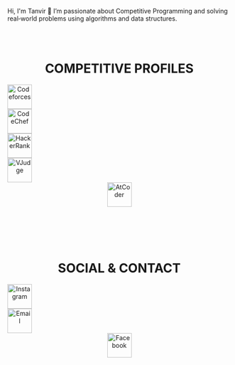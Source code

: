 Hi, I'm Tanvir 👋
I’m passionate about Competitive Programming and solving real‑world problems using algorithms and data structures.

<br> <br>
<h1 align="center">COMPETITIVE PROFILES</h1>
<p align="center"> <a href="https://codeforces.com/profile/iamtanvir2003" target="_blank" rel="noopener noreferrer"> <img src="https://codeforces.org/s/85710/images/codeforces-sponsored-by-ton.png" alt="Codeforces" width="55" height="55" style="margin-right: 500px;"/> </a> <a href="https://www.codechef.com/users/tanvir_156" target="_blank" rel="noopener noreferrer"> <img src="https://cdn.codechef.com/images/cc-logo.svg" alt="CodeChef" width="55" height="55" style="margin-right: 500px;"/> </a> <a href="https://www.hackerrank.com/profile/iamtanvir2003" target="_blank" rel="noopener noreferrer"> <img src="https://cdn4.iconfinder.com/data/icons/logos-and-brands/512/160_Hackerrank_logo_logos-512.png" alt="HackerRank" width="55" height="55" style="margin-right: 500px;"/> </a> <a href="https://vjudge.net/user/tanvir_156" target="_blank" rel="noopener noreferrer"> <img src="https://img.icons8.com/color/48/000000/balance-scale.png" alt="VJudge" width="55" height="55" style="margin-right: 500px;"/> </a> <a href="https://atcoder.jp/users/tanvir_156" target="_blank" rel="noopener noreferrer"> <img src="https://img.atcoder.jp/assets/atcoder.png" alt="AtCoder" width="55" height="55"/> </a> </p><br> <br> <br> <br>
<h1 align="center">SOCIAL & CONTACT</h1>
<p align="center"> <a href="https://www.instagram.com/_tanvir.17_" target="_blank" rel="noopener noreferrer"> <img src="https://upload.wikimedia.org/wikipedia/commons/a/a5/Instagram_icon.png" alt="Instagram" width="55" height="55" style="margin-right: 500px;"/> </a> <a href="mailto:iamtanvir2003@gmail.com" target="_blank" rel="noopener noreferrer"> <img src="https://cdn-icons-png.flaticon.com/512/732/732200.png" alt="Email" width="55" height="55" style="margin-right: 500px;"/> </a> <a href="https://www.facebook.com/md.tanvirhasanchowdhury2003" target="_blank" rel="noopener noreferrer"> <img src="https://upload.wikimedia.org/wikipedia/commons/5/51/Facebook_f_logo_%282019%29.svg" alt="Facebook" width="55" height="55"/> </a> </p>
